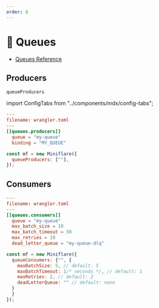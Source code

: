 ```yaml
---
order: 8
---
```


# 🚥 Queues

- [Queues Reference](https://developers.cloudflare.com/queues/)

## Producers

`queueProducers`

import ConfigTabs from "../components/mdx/config-tabs";

<ConfigTabs>

```toml
---
filename: wrangler.toml
---
[[queues.producers]]
  queue = "my-queue"
  binding = "MY_QUEUE"
```

```js
const mf = new Miniflare({
  queueProducers: [""],
});
```

</ConfigTabs>

## Consumers

<ConfigTabs>

```toml
---
filename: wrangler.toml
---
[[queues.consumers]]
  queue = "my-queue"
  max_batch_size = 10
  max_batch_timeout = 30
  max_retries = 10
  dead_letter_queue = "my-queue-dlq"
```

```js
const mf = new Miniflare({
  queueConsumers: {"", {
    maxBatchSize: 5, // default: 5
    maxBatchTimeout: 1/* seconds */, // default: 1
    maxRetries: 2, // default: 2
    deadLetterQueue: "" // default: none
  }
  }
});
```

</ConfigTabs>